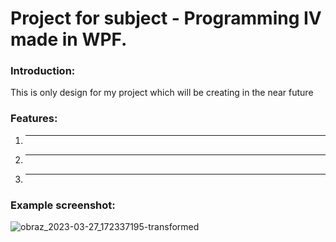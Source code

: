 # Project for subject - Programming IV made in WPF.

### Introduction:
  This is only design for my project which will be creating in the near future
   

### Features:
  1. ---
  2. ---
  3. ---
  
### Example screenshot:
![obraz_2023-03-27_172337195-transformed](https://user-images.githubusercontent.com/88060437/227987034-833ba2bf-d89a-48ae-87db-0ffc9362d263.png)

